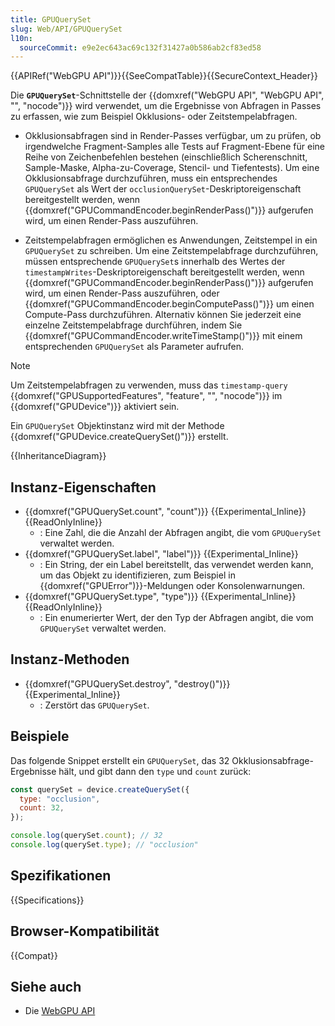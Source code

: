 ```yaml
---
title: GPUQuerySet
slug: Web/API/GPUQuerySet
l10n:
  sourceCommit: e9e2ec643ac69c132f31427a0b586ab2cf83ed58
---
```


{{APIRef("WebGPU API")}}{{SeeCompatTable}}{{SecureContext_Header}}

Die **`GPUQuerySet`**-Schnittstelle der {{domxref("WebGPU API", "WebGPU API", "", "nocode")}} wird verwendet, um die Ergebnisse von Abfragen in Passes zu erfassen, wie zum Beispiel Okklusions- oder Zeitstempelabfragen.

- Okklusionsabfragen sind in Render-Passes verfügbar, um zu prüfen, ob irgendwelche Fragment-Samples alle Tests auf Fragment-Ebene für eine Reihe von Zeichenbefehlen bestehen (einschließlich Scherenschnitt, Sample-Maske, Alpha-zu-Coverage, Stencil- und Tiefentests). Um eine Okklusionsabfrage durchzuführen, muss ein entsprechendes `GPUQuerySet` als Wert der `occlusionQuerySet`-Deskriptoreigenschaft bereitgestellt werden, wenn {{domxref("GPUCommandEncoder.beginRenderPass()")}} aufgerufen wird, um einen Render-Pass auszuführen.

- Zeitstempelabfragen ermöglichen es Anwendungen, Zeitstempel in ein `GPUQuerySet` zu schreiben. Um eine Zeitstempelabfrage durchzuführen, müssen entsprechende `GPUQuerySet`s innerhalb des Wertes der `timestampWrites`-Deskriptoreigenschaft bereitgestellt werden, wenn {{domxref("GPUCommandEncoder.beginRenderPass()")}} aufgerufen wird, um einen Render-Pass auszuführen, oder {{domxref("GPUCommandEncoder.beginComputePass()")}} um einen Compute-Pass durchzuführen. Alternativ können Sie jederzeit eine einzelne Zeitstempelabfrage durchführen, indem Sie {{domxref("GPUCommandEncoder.writeTimeStamp()")}} mit einem entsprechenden `GPUQuerySet` als Parameter aufrufen.

> [!NOTE]
> Um Zeitstempelabfragen zu verwenden, muss das `timestamp-query` {{domxref("GPUSupportedFeatures", "feature", "", "nocode")}} im {{domxref("GPUDevice")}} aktiviert sein.

Ein `GPUQuerySet` Objektinstanz wird mit der Methode {{domxref("GPUDevice.createQuerySet()")}} erstellt.

{{InheritanceDiagram}}

## Instanz-Eigenschaften

- {{domxref("GPUQuerySet.count", "count")}} {{Experimental_Inline}} {{ReadOnlyInline}}
  - : Eine Zahl, die die Anzahl der Abfragen angibt, die vom `GPUQuerySet` verwaltet werden.
- {{domxref("GPUQuerySet.label", "label")}} {{Experimental_Inline}}
  - : Ein String, der ein Label bereitstellt, das verwendet werden kann, um das Objekt zu identifizieren, zum Beispiel in {{domxref("GPUError")}}-Meldungen oder Konsolenwarnungen.
- {{domxref("GPUQuerySet.type", "type")}} {{Experimental_Inline}} {{ReadOnlyInline}}
  - : Ein enumerierter Wert, der den Typ der Abfragen angibt, die vom `GPUQuerySet` verwaltet werden.

## Instanz-Methoden

- {{domxref("GPUQuerySet.destroy", "destroy()")}} {{Experimental_Inline}}
  - : Zerstört das `GPUQuerySet`.

## Beispiele

Das folgende Snippet erstellt ein `GPUQuerySet`, das 32 Okklusionsabfrage-Ergebnisse hält, und gibt dann den `type` und `count` zurück:

```js
const querySet = device.createQuerySet({
  type: "occlusion",
  count: 32,
});

console.log(querySet.count); // 32
console.log(querySet.type); // "occlusion"
```

## Spezifikationen

{{Specifications}}

## Browser-Kompatibilität

{{Compat}}

## Siehe auch

- Die [WebGPU API](/de/docs/Web/API/WebGPU_API)
